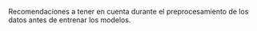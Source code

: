 Recomendaciones a tener en cuenta durante el preprocesamiento de los datos antes de entrenar los modelos.
